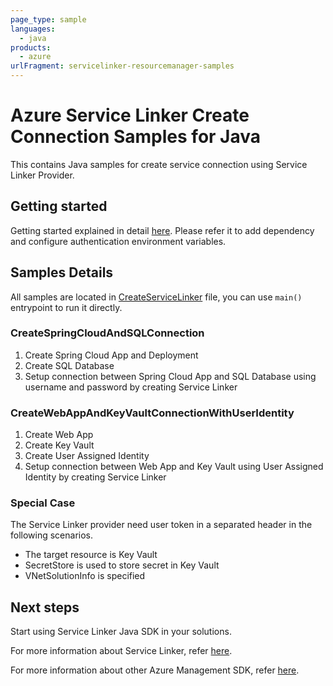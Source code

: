 ```yaml
---
page_type: sample
languages:
  - java
products:
  - azure
urlFragment: servicelinker-resourcemanager-samples
---
```


# Azure Service Linker Create Connection Samples for Java

This contains Java samples for create service connection using Service Linker Provider.

## Getting started

Getting started explained in detail [here][SERVICELINKER_README_GETTING_STARTED].
Please refer it to add dependency and configure authentication environment variables.

## Samples Details

All samples are located in [CreateServiceLinker][SERVICELINKER_SAMPLE_CODE] file, you can use `main()` entrypoint to run it directly.

### CreateSpringCloudAndSQLConnection

1. Create Spring Cloud App and Deployment
2. Create SQL Database
3. Setup connection between Spring Cloud App and SQL Database using username and password by creating Service Linker

### CreateWebAppAndKeyVaultConnectionWithUserIdentity

1. Create Web App
2. Create Key Vault
3. Create User Assigned Identity
4. Setup connection between Web App and Key Vault using User Assigned Identity by creating Service Linker

### Special Case

The Service Linker provider need user token in a separated header in the following scenarios.

* The target resource is Key Vault
* SecretStore is used to store secret in Key Vault
* VNetSolutionInfo is specified

## Next steps

Start using Service Linker Java SDK in your solutions.

For more information about Service Linker, refer [here][SERVICELINKER_DOCS].

For more information about other Azure Management SDK, refer [here][MGMT_SDK_LINK].

<!-- LINKS -->
[SERVICELINKER_README_GETTING_STARTED]: https://github.com/Azure/azure-sdk-for-java/tree/main/sdk/servicelinker/azure-resourcemanager-servicelinker#getting-started
[SERVICELINKER_SAMPLE_CODE]: https://github.com/Azure/azure-sdk-for-java/blob/main/sdk/servicelinker/azure-resourcemanager-servicelinker/src/samples/java/com/azure/resourcemanager/servicelinker/CreateServiceLinker.java
[SERVICELINKER_DOCS]: https://docs.microsoft.com/azure/service-connector
[MGMT_SDK_LINK]: https://aka.ms/azsdk/java/mgmt